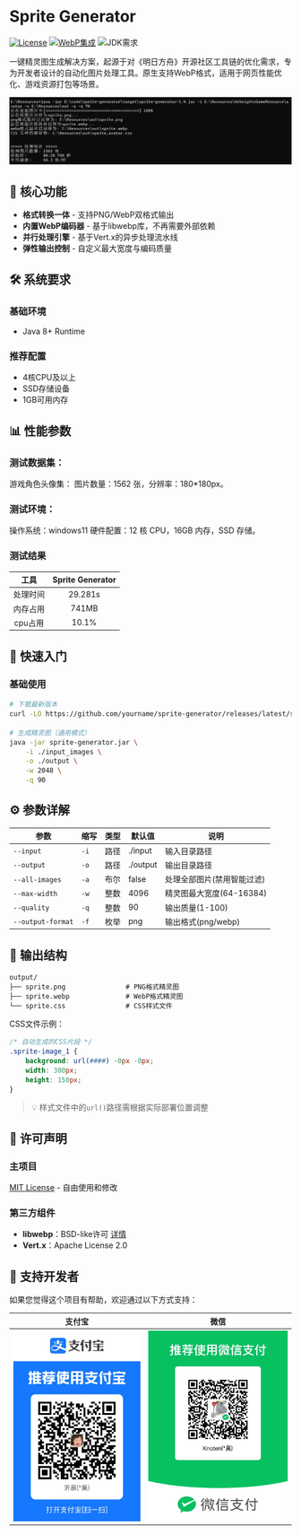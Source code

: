 # Sprite Generator

[![License](https://img.shields.io/badge/license-MIT-green)](LICENSE)
[![WebP集成](https://img.shields.io/badge/WebP-内置支持-important)](https://github.com/webmproject/libwebp)
![JDK需求](https://img.shields.io/badge/JDK-8%2B-orange)

一键精灵图生成解决方案，起源于对《明日方舟》开源社区工具链的优化需求，专为开发者设计的自动化图片处理工具。原生支持WebP格式，适用于网页性能优化、游戏资源打包等场景。

![使用案例](image%2Fimg_1.png)

## 🌟 核心功能

- **格式转换一体** - 支持PNG/WebP双格式输出
- **内置WebP编码器** - 基于libwebp库，不再需要外部依赖
- **并行处理引擎** - 基于Vert.x的异步处理流水线
- **弹性输出控制** - 自定义最大宽度与编码质量

## 🛠️ 系统要求

### 基础环境
- Java 8+ Runtime

### 推荐配置
- 4核CPU及以上
- SSD存储设备
- 1GB可用内存

## 📊 性能参数
### 测试数据集：
游戏角色头像集：
图片数量：1562 张，分辨率：180*180px。
### 测试环境：
操作系统：windows11
硬件配置：12 核 CPU，16GB 内存，SSD 存储。
### 测试结果

|  工具   | Sprite Generator |
|:-----:|:----------------:|
| 处理时间  |     29.281s      |
| 内存占用  |      741MB       |
| cpu占用 |      10.1%       |

## 🚀 快速入门

### 基础使用
```bash
# 下载最新版本
curl -LO https://github.com/yourname/sprite-generator/releases/latest/sprite-generator.jar

# 生成精灵图（通用模式）
java -jar sprite-generator.jar \
    -i ./input_images \
    -o ./output \
    -w 2048 \
    -q 90
```

## ⚙️ 参数详解

| 参数 | 缩写 | 类型 | 默认值 | 说明 |
|------|------|------|--------|------|
| `--input` | `-i` | 路径 | ./input | 输入目录路径 |
| `--output` | `-o` | 路径 | ./output | 输出目录路径 |
| `--all-images` | `-a` | 布尔 | false | 处理全部图片(禁用智能过滤) |
| `--max-width` | `-w` | 整数 | 4096 | 精灵图最大宽度(64-16384) |
| `--quality` | `-q` | 整数 | 90 | 输出质量(1-100) |
| `--output-format` | `-f` | 枚举 | png | 输出格式(png/webp) |

## 📂 输出结构

```
output/
├── sprite.png               # PNG格式精灵图
├── sprite.webp              # WebP格式精灵图
└── sprite.css               # CSS样式文件
```

CSS文件示例：
```css
/* 自动生成的CSS片段 */
.sprite-image_1 {
    background: url(####) -0px -0px;
    width: 300px;
    height: 150px;
}
```

> 💡 样式文件中的`url()`路径需根据实际部署位置调整

## 📜 许可声明

### 主项目
[MIT License](LICENSE) - 自由使用和修改

### 第三方组件
- **libwebp**：BSD-like许可 [详情](https://github.com/webmproject/libwebp/blob/main/COPYING)
- **Vert.x**：Apache License 2.0

## 💖 支持开发者
如果您觉得这个项目有帮助，欢迎通过以下方式支持：


| 支付宝 | 微信 |
|-------|------|
| ![6668ccfdd1ca7319519016a5243a5f21.jpg](image%2F6668ccfdd1ca7319519016a5243a5f21.jpg) | ![875aa31867c77ad5bc9587731f1c8c1c.jpg](image%2F875aa31867c77ad5bc9587731f1c8c1c.jpg) |
